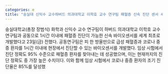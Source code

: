 ```yaml
---
categories: e
title: "숭실대 신익수 교수하버드 의과대학교 이학호 교수 연구팀 패혈증 신속 진단 센서 세계 최초 개발"
---
```

숭실대학교(총장 장범식) 화학과 신익수 교수 연구팀이 하버드 의과대학교 이학호 교수 연구팀과 공동으로 1시간 이내에 패혈증 진단이 가능한 신속 바이오센서를 세계 최초로 개발했다고 23일(금) 전했다. 공동연구팀은 피 한 방울만으로 급성 패혈증과 코로나 중증 환자를 1시간 이내에 현장에서 진단할 수 있는 바이오센서를 개발했다. 임상 시험에서 진단 정확도 95% 수준으로 패혈증 환자를 찾아내는 데 성공했으며, 이는 현재까지의 진단 정확도 중 가장 높은 수치이다. 이와 함께 임상 시험에서 코로나 중증 환자의 조기 진단율은 85%를 달성했